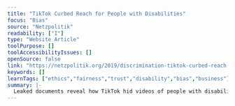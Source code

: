 ```yaml
---
title: "TikTok Curbed Reach for People with Disabilities"
focus: "Bias"
source: "Netzpolitik"
readability: ["I"]
type: "Website Article"
toolPurpose: []
toolAccessibilityIssues: []
openSource: false
link: "https://netzpolitik.org/2019/discrimination-tiktok-curbed-reach-for-people-with-disabilities/"
keywords: []
learnTags: ["ethics","fairness","trust","disability","bias","business"]
summary: |-
  Leaked documents reveal how TikTok hid videos of people with disabilities as well as members of the LGBTQ community and those who identify as fat under the guise of protecting vulnerable users.
---
```


